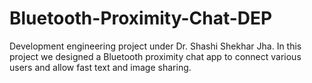 # Bluetooth-Proximity-Chat-DEP
Development engineering project under Dr. Shashi Shekhar Jha. In this project we designed a Bluetooth proximity chat app to connect various users and allow fast text and image sharing. 
